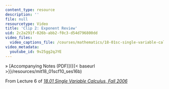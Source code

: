 ```yaml
---
content_type: resource
description: ''
file: null
resourcetype: Video
title: 'Clip 2: Exponent Review'
uid: 2c2a291f-026b-abb2-f0c3-d54d796800dd
video_files:
  video_captions_file: /courses/mathematics/18-01sc-single-variable-calculus-fall-2010/1.-differentiation/part-b-implicit-differentiation-and-inverse-functions/session-16-the-derivative-of-a-x/clip-2-exponent-review/9v25gg2qJYE.vtt
video_metadata:
  youtube_id: 9v25gg2qJYE
---
```


» [Accompanying Notes (PDF)]({{< baseurl >}}/resources/mit18_01scf10_ses16b)

From Lecture 6 of [_18.01 Single Variable Calculus, Fall 2006_](/courses/18-01-single-variable-calculus-fall-2006/pages/video-lectures)